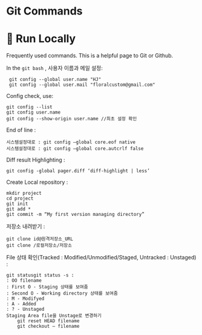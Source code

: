 # Git Commands

# 🚚 Run Locally

Frequently used commands. This is a helpful page to Git or Github.

In the `git bash` , 사용자 이름과 메일 설정:

     git config --global user.name "HJ"
     git config --global user.mail "floralcustom@gmail.com"

Config check, use:

    git config --list
    git config user.name
    git config --show-origin user.name //최초 설정 확인
    

End of line :

    시스템설정대로 : git config —global core.eof native
    시스템설정대로 : git config —global core.autcrlf false

Diff result Highlighting :

    git config -global pager.diff ‘diff-highlight | less’

Create Local repository :

    mkdir project
    cd project
    git init
    git add *
    git commit -m “My first version managing directory”

저장소 내려받기 :

    git clone id@원격저장소_URL
    git clone /로컬저장소/저장소

File 상태 확인(Tracked : Modified/Unmodified/Staged, Untracked : Unstaged) :

    git statusgit status -s :
    : OO filename
    : First O - Staging 상태를 보여줌
    : Second O - Working directory 상태를 보여줌
    : M - Modifyed
    : A - Added
    : ? - Unstaged
    Staging Area file을 Unstage로 변경하기
        git reset HEAD filename
        git checkout — filename
